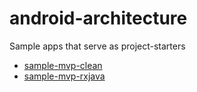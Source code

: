 # android-architecture
Sample apps that serve as project-starters

- [sample-mvp-clean](https://github.com/JanFicko/android-architecture/blob/sample-mvp-clean/)
- [sample-mvp-rxjava](https://github.com/JanFicko/android-architecture/blob/sample-mvp-rxjava/)
